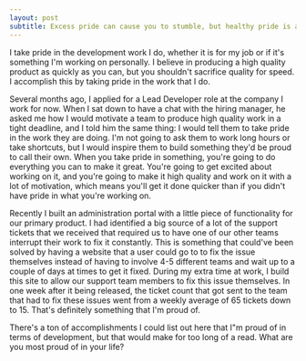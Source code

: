 ```yaml
---
layout: post
subtitle: Excess pride can cause you to stumble, but healthy pride is a potent source of fulfillment and motivation. Write about the thing you do in your life that brings you the most pride – be it your job, a hobby, your family life and relationships, etc.
---
```


I take pride in the development work I do, whether it is for my job or if it's something I'm working on personally. I believe in producing a high quality product as quickly as you can, but you shouldn't sacrifice quality for speed. I accomplish this by taking pride in the work that I do.

Several months ago, I applied for a Lead Developer role at the company I work for now. When I sat down to have a chat with the hiring manager, he asked me how I would motivate a team to produce high quality work in a tight deadline, and I told him the same thing: I would tell them to take pride in the work they are doing. I'm not going to ask them to work long hours or take shortcuts, but I would inspire them to build something they'd be proud to call their own. When you take pride in something, you're going to do everything you can to make it great. You're going to get excited about working on it, and you're going to make it high quality and work on it with a lot of motivation, which means you'll get it done quicker than if you didn't have pride in what you're working on.

Recently I built an administration portal with a little piece of functionality for our primary product. I had identified a big source of a lot of the support tickets that we received that required us to have one of our other teams interrupt their work to fix it constantly. This is something that could've been solved by having a website that a user could go to to fix the issue themselves instead of having to involve 4-5 different teams and wait up to a couple of days at times to get it fixed. During my extra time at work, I build this site to allow our support team members to fix this issue themselves. In one week after it being released, the ticket count that got sent to the team that had to fix these issues went from a weekly average of 65 tickets down to 15. That's definitely something that I'm proud of.

There's a ton of accomplishments I could list out here that I"m proud of in terms of development, but that would make for too long of a read. What are you most proud of in your life?

